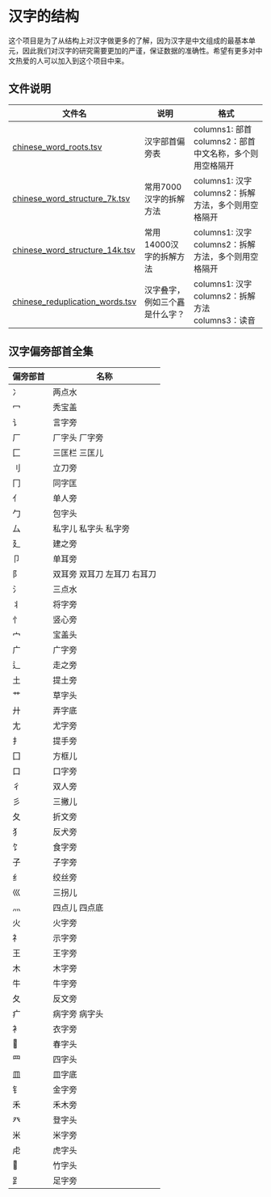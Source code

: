 # 汉字的结构

这个项目是为了从结构上对汉字做更多的了解，因为汉字是中文组成的最基本单元，因此我们对汉字的研究需要更加的严谨，保证数据的准确性。希望有更多对中文热爱的人可以加入到这个项目中来。

## 文件说明

| 文件名                        | 说明            | 格式                                        |
|----------------------------|---------------|-------------------------------------------|
| [chinese_word_roots.tsv](https://github.com/open-chinese/chinese-word-structure/blob/main/chinese_word_roots.tsv)     | 汉字部首偏旁表       | columns1: 部首<br/>columns2：部首中文名称，多个则用空格隔开 |
| [chinese_word_structure_7k.tsv](https://github.com/open-chinese/chinese-word-structure/blob/main/chinese_word_structure_7k.tsv) | 常用7000汉字的拆解方法 | columns1: 汉字<br/>columns2：拆解方法，多个则用空格隔开   |
| [chinese_word_structure_14k.tsv](https://github.com/open-chinese/chinese-word-structure/blob/main/chinese_word_structure_14k.tsv) | 常用14000汉字的拆解方法 | columns1: 汉字<br/>columns2：拆解方法，多个则用空格隔开   |
| [chinese_reduplication_words.tsv](https://github.com/open-chinese/chinese-word-structure/blob/main/chinese_reduplication_words.tsv) | 汉字叠字，例如三个靐是什么字？ | columns1: 汉字<br/>columns2：拆解方法<br/>columns3：读音   |


## 汉字偏旁部首全集


| 偏旁部首 | 名称 |
| --------------- | --------------- |
| 冫 | 两点水 |
| 冖 | 秃宝盖 |
| 讠 | 言字旁 |
| 厂 | 厂字头 厂字旁 |
| 匚 | 三匡栏 三匡儿 |
| 刂 | 立刀旁 |
| 冂 | 同字匡 |
| 亻 | 单人旁 |
| 勹 | 包字头 |
| 厶 | 私字儿 私字头 私字旁 |
| 廴 | 建之旁 |
| 卩 | 单耳旁 |
| 阝 | 双耳旁 双耳刀 左耳刀 右耳刀 |
| 氵 | 三点水 |
| 丬 | 将字旁 |
| 忄 | 竖心旁 |
| 宀 | 宝盖头 |
| 广 | 广字旁 |
| 辶 | 走之旁 |
| 土 | 提土旁 |
| 艹 | 草字头 |
| 廾 | 弄字底 |
| 尢 | 尤字旁 |
| 扌 | 提手旁 |
| 囗 | 方框儿 |
| 口 | 口字旁 |
| 彳 | 双人旁 |
| 彡 | 三撇儿 |
| 夂 | 折文旁 |
| 犭 | 反犬旁 |
| 饣 | 食字旁 |
| 子 | 子字旁 |
| 纟 | 绞丝旁 |
| 巛 | 三拐儿 |
| 灬 | 四点儿 四点底 |
| 火 | 火字旁 |
| 礻 | 示字旁 |
| 王 | 王字旁 |
| 木 | 木字旁 |
| 牛 | 牛字旁 |
| 夂 | 反文旁 |
| 疒 | 病字旁 病字头 |
| 衤 | 衣字旁 |
|  | 春字头 |
| 罒 | 四字头 |
| 皿 | 皿字底 |
| 钅 | 金字旁 |
| 禾 | 禾木旁 |
| 癶 | 登字头 |
| 米 | 米字旁 |
| 虍 | 虎字头 |
|  | 竹字头 |
| 𧾷 | 足字旁 |
